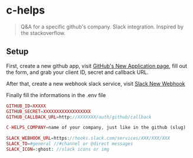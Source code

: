 # c-helps

> Q&A for a specific github's company. Slack integration. Inspired by the stackoverflow.

## Setup

First, create a new github app, visit [GitHub's New Application page](https://github.com/settings/applications/new), fill out the form, and grab your client ID, secret and callback URL.

After that, create a new webhook slack service, visit [Slack New Webhook](https://my.slack.com/services/new/incoming-webhook/)

Finally fill the informations in the .env file

````php
GITHUB_ID=XXXXX
GITHUB_SECRET=XXXXXXXXXXXXXXXXXX
GITHUB_CALLBACK_URL=http://XXXXXXX/auth/github/callback

C-HELPS_COMPANY=name of your company, just like in the github (slug)

SLACK_WEBHOOK_URL=https://hooks.slack.com/services/XXX/XXX/XXX
SLACK_TO=#general //#channel or @direct messages
SLACK_ICON=:ghost: //slack icons or img
````